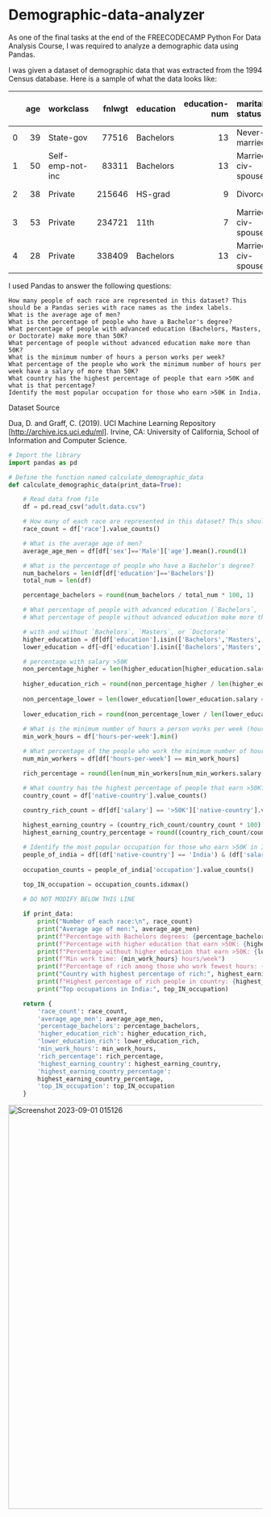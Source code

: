# Demographic-data-analyzer


As one of the final tasks at the end of the FREECODECAMP Python For Data Analysis Course, I was required to analyze a demographic data using Pandas. 

I was given a dataset of demographic data that was extracted from the 1994 Census database. Here is a sample of what the data looks like:

|    |   age | workclass        |   fnlwgt | education   |   education-num | marital-status     | occupation        | relationship   | race   | sex    |   capital-gain |   capital-loss |   hours-per-week | native-country   | salary   |
|---:|------:|:-----------------|---------:|:------------|----------------:|:-------------------|:------------------|:---------------|:-------|:-------|---------------:|---------------:|-----------------:|:-----------------|:---------|
|  0 |    39 | State-gov        |    77516 | Bachelors   |              13 | Never-married      | Adm-clerical      | Not-in-family  | White  | Male   |           2174 |              0 |               40 | United-States    | <=50K    |
|  1 |    50 | Self-emp-not-inc |    83311 | Bachelors   |              13 | Married-civ-spouse | Exec-managerial   | Husband        | White  | Male   |              0 |              0 |               13 | United-States    | <=50K    |
|  2 |    38 | Private          |   215646 | HS-grad     |               9 | Divorced           | Handlers-cleaners | Not-in-family  | White  | Male   |              0 |              0 |               40 | United-States    | <=50K    |
|  3 |    53 | Private          |   234721 | 11th        |               7 | Married-civ-spouse | Handlers-cleaners | Husband        | Black  | Male   |              0 |              0 |               40 | United-States    | <=50K    |
|  4 |    28 | Private          |   338409 | Bachelors   |              13 | Married-civ-spouse | Prof-specialty    | Wife           | Black  | Female |              0 |              0 |               40 | Cuba             | <=50K    |

I used Pandas to answer the following questions:

    How many people of each race are represented in this dataset? This should be a Pandas series with race names as the index labels.
    What is the average age of men?
    What is the percentage of people who have a Bachelor's degree?
    What percentage of people with advanced education (Bachelors, Masters, or Doctorate) make more than 50K?
    What percentage of people without advanced education make more than 50K?
    What is the minimum number of hours a person works per week?
    What percentage of the people who work the minimum number of hours per week have a salary of more than 50K?
    What country has the highest percentage of people that earn >50K and what is that percentage?
    Identify the most popular occupation for those who earn >50K in India.

Dataset Source

Dua, D. and Graff, C. (2019). UCI Machine Learning Repository [http://archive.ics.uci.edu/ml]. Irvine, CA: University of California, School of Information and Computer Science.


```Python
# Import the library
import pandas as pd

# Define the function named calculate_demographic_data
def calculate_demographic_data(print_data=True):

    # Read data from file
    df = pd.read_csv("adult.data.csv")

    # How many of each race are represented in this dataset? This should be a Pandas series with race names as the index labels.
    race_count = df['race'].value_counts()

    # What is the average age of men?
    average_age_men = df[df['sex']=='Male']['age'].mean().round(1)

    # What is the percentage of people who have a Bachelor's degree?
    num_bachelors = len(df[df['education']=='Bachelors'])
    total_num = len(df)

    percentage_bachelors = round(num_bachelors / total_num * 100, 1)

    # What percentage of people with advanced education (`Bachelors`, `Masters`, or `Doctorate`) make more than 50K?
    # What percentage of people without advanced education make more than 50K?

    # with and without `Bachelors`, `Masters`, or `Doctorate`
    higher_education = df[df['education'].isin(['Bachelors','Masters','Doctorate'])]
    lower_education = df[~df['education'].isin(['Bachelors','Masters','Doctorate'])]

    # percentage with salary >50K
    non_percentage_higher = len(higher_education[higher_education.salary == '>50K'])
    
    higher_education_rich = round(non_percentage_higher / len(higher_education)*100,1 )
    
    non_percentage_lower = len(lower_education[lower_education.salary == '>50K'])
    
    lower_education_rich = round(non_percentage_lower / len(lower_education)*100,1 )
    
    # What is the minimum number of hours a person works per week (hours-per-week feature)?
    min_work_hours = df['hours-per-week'].min()

    # What percentage of the people who work the minimum number of hours per week have a salary of >50K?
    num_min_workers = df[df['hours-per-week'] == min_work_hours]

    rich_percentage = round(len(num_min_workers[num_min_workers.salary == '>50K']) / len(num_min_workers) * 100, 1)

    # What country has the highest percentage of people that earn >50K?
    country_count = df['native-country'].value_counts()

    country_rich_count = df[df['salary'] == '>50K']['native-country'].value_counts()
    
    highest_earning_country = (country_rich_count/country_count * 100).idxmax()
    highest_earning_country_percentage = round((country_rich_count/country_count * 100).max(), 1)

    # Identify the most popular occupation for those who earn >50K in India.
    people_of_india = df[(df['native-country'] == 'India') & (df['salary'] == '>50K')]
    
    occupation_counts = people_of_india['occupation'].value_counts()
    
    top_IN_occupation = occupation_counts.idxmax()

    # DO NOT MODIFY BELOW THIS LINE

    if print_data:
        print("Number of each race:\n", race_count) 
        print("Average age of men:", average_age_men)
        print(f"Percentage with Bachelors degrees: {percentage_bachelors}%")
        print(f"Percentage with higher education that earn >50K: {higher_education_rich}%")
        print(f"Percentage without higher education that earn >50K: {lower_education_rich}%")
        print(f"Min work time: {min_work_hours} hours/week")
        print(f"Percentage of rich among those who work fewest hours: {rich_percentage}%")
        print("Country with highest percentage of rich:", highest_earning_country)
        print(f"Highest percentage of rich people in country: {highest_earning_country_percentage}%")
        print("Top occupations in India:", top_IN_occupation)

    return {
        'race_count': race_count,
        'average_age_men': average_age_men,
        'percentage_bachelors': percentage_bachelors,
        'higher_education_rich': higher_education_rich,
        'lower_education_rich': lower_education_rich,
        'min_work_hours': min_work_hours,
        'rich_percentage': rich_percentage,
        'highest_earning_country': highest_earning_country,
        'highest_earning_country_percentage':
        highest_earning_country_percentage,
        'top_IN_occupation': top_IN_occupation
    }
```

<img width="800" alt="Screenshot 2023-09-01 015126" src="https://github.com/Marvykeys/Demographic-data-analyzer/assets/130637591/45a95fca-be77-4a6d-9e5f-d5c3f119cf05">
